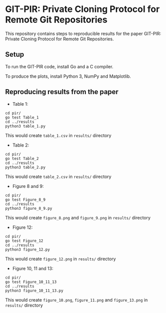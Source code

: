 # GIT-PIR: Private Cloning Protocol for Remote Git Repositories 

This repository contains steps to reproducible results for the paper GIT-PIR: Private Cloning Protocol for Remote Git Repositories.


## Setup

To run the GIT-PIR code, install Go and a C compiler.

To produce the plots, install Python 3, NumPy and Matplotlib.



## Reproducing results from the paper

* Table 1:
```
cd pir/
go test Table_1
cd ../results
python3 table_1.py
``` 

This would create `table_1.csv` in `results/` directory


* Table 2:
```
cd pir/
go test Table_2
cd ../results
python3 table_2.py
``` 

This would create `table_2.csv` in `results/` directory


* Figure 8 and 9:
```
cd pir/
go test Figure_8_9
cd ../results
python3 figure_8_9.py
``` 

This would create `figure_8.png` and `figure_9.png` in `results/` directory


* Figure 12:
```
cd pir/
go test Figure_12
cd ../results
python3 figure_12.py
``` 

This would create `figure_12.png` in `results/` directory


* Figure 10, 11 and 13:
```
cd pir/
go test Figure_10_11_13
cd ../results
python3 figure_10_11_13.py
``` 

This would create `figure_10.png`, `figure_11.png` and `figure_13.png` in `results/` directory

